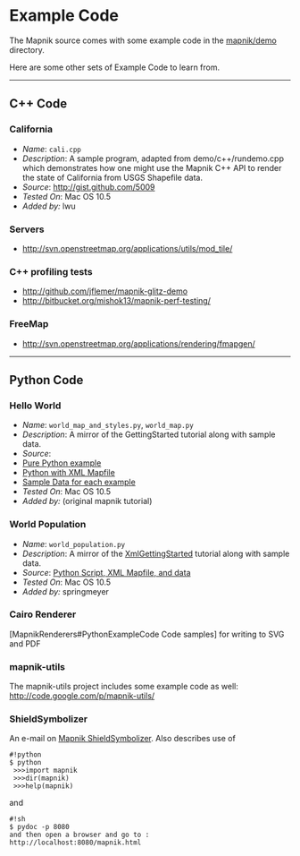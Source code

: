 <!-- Name: ExampleCode -->
<!-- Version: 11 -->
<!-- Last-Modified: 2009/11/10 17:42:39 -->
<!-- Author: springmeyer -->


# Example Code
The Mapnik source comes with some example code in the [mapnik/demo](https://trac.mapnik.org/browser/trunk/demo) directory.

Here are some other sets of Example Code to learn from.

----

## C++ Code

### California
 * *Name*: `cali.cpp`
 * *Description*: A sample program, adapted from demo/c++/rundemo.cpp which demonstrates how one might use the Mapnik C++ API to render the state of California from USGS Shapefile data.
 * *Source*: http://gist.github.com/5009
 * *Tested On*: Mac OS 10.5
 * *Added by:* lwu

### Servers
 * http://svn.openstreetmap.org/applications/utils/mod_tile/

### C++ profiling tests
 * http://github.com/jflemer/mapnik-glitz-demo
 * http://bitbucket.org/mishok13/mapnik-perf-testing/

### FreeMap
 * http://svn.openstreetmap.org/applications/rendering/fmapgen/

----

## Python Code

### Hello World
 * *Name*: `world_map_and_styles.py`, `world_map.py`
 * *Description*: A mirror of the GettingStarted tutorial along with sample data.
 * *Source*: 
  * [Pure Python example](http://mapnik-utils.googlecode.com/svn/example_code/hello_world/pure_python/)
  * [Python with XML Mapfile](http://mapnik-utils.googlecode.com/svn/example_code/hello_world/xml_config)
  * [Sample Data for each example](http://mapnik-utils.googlecode.com/svn/example_code/hello_world/data/)
 * *Tested On*: Mac OS 10.5
 * *Added by:* (original mapnik tutorial)

### World Population
 * *Name*: `world_population.py`
 * *Description*: A mirror of the [XmlGettingStarted](/wiki:XMLGettingStarted/) tutorial along with sample data.
 * *Source*: [Python Script, XML Mapfile, and data](http://mapnik-utils.googlecode.com/svn/example_code/world_population)
 * *Tested On*: Mac OS 10.5
 * *Added by:* springmeyer

### Cairo Renderer
[MapnikRenderers#PythonExampleCode Code samples] for writing to SVG and PDF

### mapnik-utils

The mapnik-utils project includes some example code as well: http://code.google.com/p/mapnik-utils/

### ShieldSymbolizer

An e-mail on [Mapnik ShieldSymbolizer](http://groups.google.com/group/cugos/browse_thread/thread/b62b4890e1933bba). Also describes use of


    #!python
    $ python 
     >>>import mapnik 
     >>>dir(mapnik) 
     >>>help(mapnik) 

and


    #!sh
    $ pydoc -p 8080 
    and then open a browser and go to : 
    http://localhost:8080/mapnik.html 